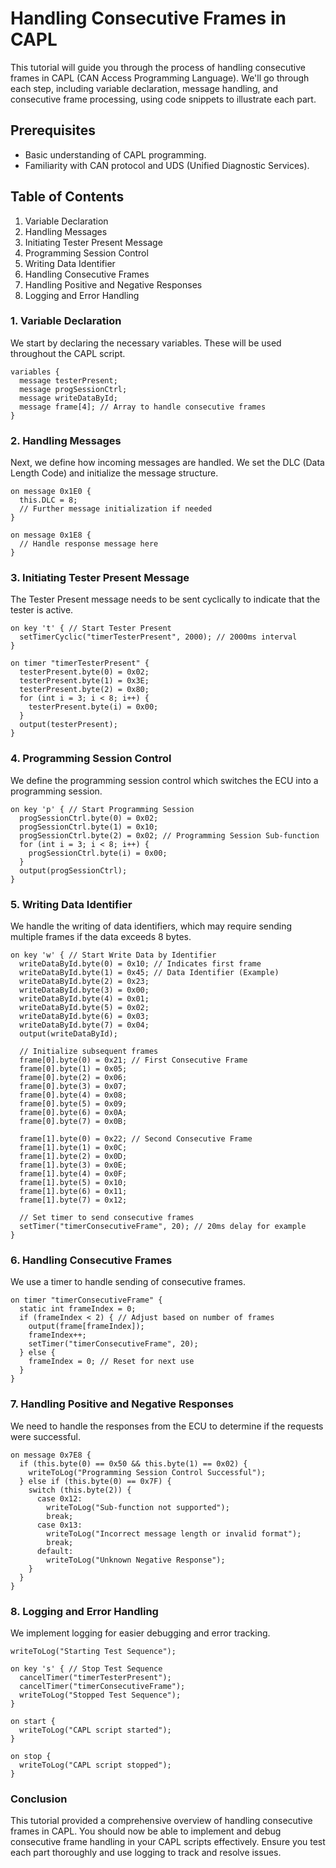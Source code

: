 
# Handling Consecutive Frames in CAPL

This tutorial will guide you through the process of handling consecutive frames in CAPL (CAN Access Programming Language). We'll go through each step, including variable declaration, message handling, and consecutive frame processing, using code snippets to illustrate each part.

## Prerequisites

- Basic understanding of CAPL programming.
- Familiarity with CAN protocol and UDS (Unified Diagnostic Services).

## Table of Contents

1. Variable Declaration
2. Handling Messages
3. Initiating Tester Present Message
4. Programming Session Control
5. Writing Data Identifier
6. Handling Consecutive Frames
7. Handling Positive and Negative Responses
8. Logging and Error Handling

### 1. Variable Declaration

We start by declaring the necessary variables. These will be used throughout the CAPL script.

```capl
variables {
  message testerPresent;
  message progSessionCtrl;
  message writeDataById;
  message frame[4]; // Array to handle consecutive frames
}
```

### 2. Handling Messages

Next, we define how incoming messages are handled. We set the DLC (Data Length Code) and initialize the message structure.

```capl
on message 0x1E0 {
  this.DLC = 8;
  // Further message initialization if needed
}

on message 0x1E8 {
  // Handle response message here
}
```

### 3. Initiating Tester Present Message

The Tester Present message needs to be sent cyclically to indicate that the tester is active.

```capl
on key 't' { // Start Tester Present
  setTimerCyclic("timerTesterPresent", 2000); // 2000ms interval
}

on timer "timerTesterPresent" {
  testerPresent.byte(0) = 0x02;
  testerPresent.byte(1) = 0x3E;
  testerPresent.byte(2) = 0x80;
  for (int i = 3; i < 8; i++) {
    testerPresent.byte(i) = 0x00;
  }
  output(testerPresent);
}
```

### 4. Programming Session Control

We define the programming session control which switches the ECU into a programming session.

```capl
on key 'p' { // Start Programming Session
  progSessionCtrl.byte(0) = 0x02;
  progSessionCtrl.byte(1) = 0x10;
  progSessionCtrl.byte(2) = 0x02; // Programming Session Sub-function
  for (int i = 3; i < 8; i++) {
    progSessionCtrl.byte(i) = 0x00;
  }
  output(progSessionCtrl);
}
```

### 5. Writing Data Identifier

We handle the writing of data identifiers, which may require sending multiple frames if the data exceeds 8 bytes.

```capl
on key 'w' { // Start Write Data by Identifier
  writeDataById.byte(0) = 0x10; // Indicates first frame
  writeDataById.byte(1) = 0x45; // Data Identifier (Example)
  writeDataById.byte(2) = 0x23;
  writeDataById.byte(3) = 0x00;
  writeDataById.byte(4) = 0x01;
  writeDataById.byte(5) = 0x02;
  writeDataById.byte(6) = 0x03;
  writeDataById.byte(7) = 0x04;
  output(writeDataById);
  
  // Initialize subsequent frames
  frame[0].byte(0) = 0x21; // First Consecutive Frame
  frame[0].byte(1) = 0x05;
  frame[0].byte(2) = 0x06;
  frame[0].byte(3) = 0x07;
  frame[0].byte(4) = 0x08;
  frame[0].byte(5) = 0x09;
  frame[0].byte(6) = 0x0A;
  frame[0].byte(7) = 0x0B;

  frame[1].byte(0) = 0x22; // Second Consecutive Frame
  frame[1].byte(1) = 0x0C;
  frame[1].byte(2) = 0x0D;
  frame[1].byte(3) = 0x0E;
  frame[1].byte(4) = 0x0F;
  frame[1].byte(5) = 0x10;
  frame[1].byte(6) = 0x11;
  frame[1].byte(7) = 0x12;
  
  // Set timer to send consecutive frames
  setTimer("timerConsecutiveFrame", 20); // 20ms delay for example
}
```

### 6. Handling Consecutive Frames

We use a timer to handle sending of consecutive frames.

```capl
on timer "timerConsecutiveFrame" {
  static int frameIndex = 0;
  if (frameIndex < 2) { // Adjust based on number of frames
    output(frame[frameIndex]);
    frameIndex++;
    setTimer("timerConsecutiveFrame", 20);
  } else {
    frameIndex = 0; // Reset for next use
  }
}
```

### 7. Handling Positive and Negative Responses

We need to handle the responses from the ECU to determine if the requests were successful.

```capl
on message 0x7E8 {
  if (this.byte(0) == 0x50 && this.byte(1) == 0x02) {
    writeToLog("Programming Session Control Successful");
  } else if (this.byte(0) == 0x7F) {
    switch (this.byte(2)) {
      case 0x12:
        writeToLog("Sub-function not supported");
        break;
      case 0x13:
        writeToLog("Incorrect message length or invalid format");
        break;
      default:
        writeToLog("Unknown Negative Response");
    }
  }
}
```

### 8. Logging and Error Handling

We implement logging for easier debugging and error tracking.

```capl
writeToLog("Starting Test Sequence");

on key 's' { // Stop Test Sequence
  cancelTimer("timerTesterPresent");
  cancelTimer("timerConsecutiveFrame");
  writeToLog("Stopped Test Sequence");
}

on start {
  writeToLog("CAPL script started");
}

on stop {
  writeToLog("CAPL script stopped");
}
```

### Conclusion

This tutorial provided a comprehensive overview of handling consecutive frames in CAPL. You should now be able to implement and debug consecutive frame handling in your CAPL scripts effectively. Ensure you test each part thoroughly and use logging to track and resolve issues.

